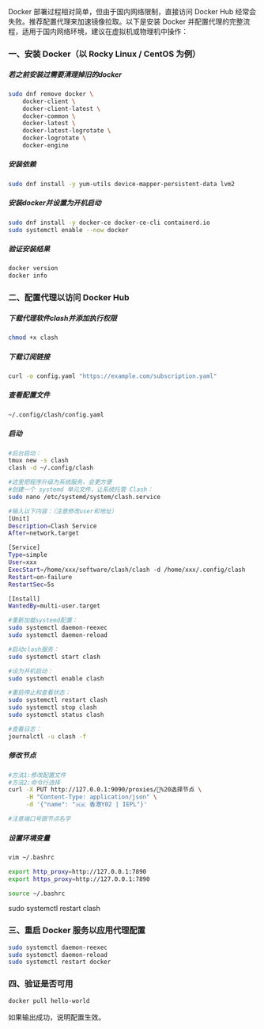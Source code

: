 
Docker 部署过程相对简单，但由于国内网络限制，直接访问 Docker Hub 经常会失败。推荐配置代理来加速镜像拉取。以下是安装 Docker 并配置代理的完整流程，适用于国内网络环境，建议在虚拟机或物理机中操作：

### 一、安装 Docker（以 Rocky Linux / CentOS 为例）

##### 若之前安装过需要清理掉旧的docker
```bash
sudo dnf remove docker \
    docker-client \
    docker-client-latest \
    docker-common \
    docker-latest \
    docker-latest-logrotate \
    docker-logrotate \
    docker-engine
```
##### 安装依赖
```bash
sudo dnf install -y yum-utils device-mapper-persistent-data lvm2
```

##### 安装docker并设置为开机启动
```bash
sudo dnf install -y docker-ce docker-ce-cli containerd.io
sudo systemctl enable --now docker
```
##### 验证安装结果
```bash
docker version
docker info
```

### 二、配置代理以访问 Docker Hub
##### 下载代理软件clash并添加执行权限
```bash
chmod +x clash
```

##### 下载订阅链接
```bash
curl -o config.yaml "https://example.com/subscription.yaml"
```
##### 查看配置文件
```bash
~/.config/clash/config.yaml
```

##### 启动
```bash
#后台启动：
tmux new -s clash
clash -d ~/.config/clash

#这里把程序升级为系统服务，会更方便
#创建一个 systemd 单元文件，让系统托管 Clash：
sudo nano /etc/systemd/system/clash.service

#输入以下内容：（注意修改user和地址）
[Unit]
Description=Clash Service
After=network.target

[Service]
Type=simple
User=xxx
ExecStart=/home/xxx/software/clash/clash -d /home/xxx/.config/clash
Restart=on-failure
RestartSec=5s

[Install]
WantedBy=multi-user.target

#重新加载systemd配置：
sudo systemctl daemon-reexec
sudo systemctl daemon-reload

#启动clash服务：
sudo systemctl start clash

#设为开机启动：
sudo systemctl enable clash

#重启停止和查看状态：
sudo systemctl restart clash
sudo systemctl stop clash
sudo systemctl status clash

#查看日志：
journalctl -u clash -f
```

##### 修改节点
```bash
#方法1:修改配置文件
#方法2:命令行选择
curl -X PUT http://127.0.0.1:9090/proxies/🔰%20选择节点 \
     -H "Content-Type: application/json" \
     -d '{"name": "🇭🇰 香港Y02 | IEPL"}'

#注意端口号跟节点名字

```
##### 设置环境变量
```bash
vim ~/.bashrc

export http_proxy=http://127.0.0.1:7890
export https_proxy=http://127.0.0.1:7890

source ~/.bashrc
```

sudo systemctl restart clash

### 三、重启 Docker 服务以应用代理配置

```bash
sudo systemctl daemon-reexec
sudo systemctl daemon-reload
sudo systemctl restart docker
```

### 四、验证是否可用

```bash
docker pull hello-world
```

如果输出成功，说明配置生效。
